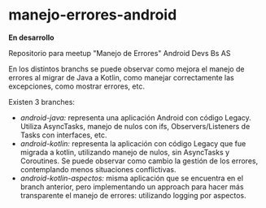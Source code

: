 # manejo-errores-android

**En desarrollo**

Repositorio para meetup "Manejo de Errores" Android Devs Bs AS

En los distintos branchs se puede observar como mejora el manejo de errores al migrar de Java a Kotlin, como manejar correctamente las excepciones, como mostrar errores, etc.

Existen 3 branches:
- _android-java:_ representa una aplicación Android con código Legacy. Utiliza AsyncTasks, manejo de nulos con ifs, Observers/Listeners de Tasks con interfaces, etc.
- _android-kotlin:_ representa la aplicación con código Legacy que fue migrada a kotlin, utilizando manejo de nulos, sin AsyncTasks y Coroutines. Se puede observar como cambio la gestión de los errores, contemplando menos situaciones conflictivas.
- _android-kotlin-aspectos:_ misma aplicación que se encuentra en el branch anterior, pero implementando un approach para hacer más transparente el manejo de errores: utilizando logging por aspectos.
